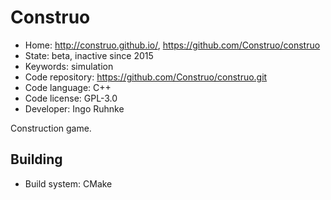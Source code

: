 # Construo

- Home: http://construo.github.io/, https://github.com/Construo/construo
- State: beta, inactive since 2015
- Keywords: simulation
- Code repository: https://github.com/Construo/construo.git
- Code language: C++
- Code license: GPL-3.0
- Developer: Ingo Ruhnke

Construction game.

## Building

- Build system: CMake

